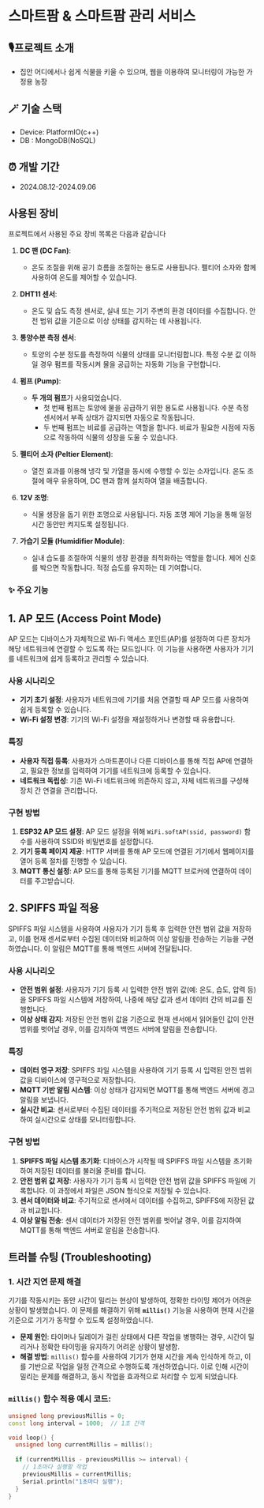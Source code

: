# 스마트팜 & 스마트팜 관리 서비스

## 🎙️프로젝트 소개

-    집안 어디에서나 쉽게 식물을 키울 수 있으며, 웹을 이용하여 모니터링이 가능한 가정용 농장

## 🪄 기술 스택

-    Device: PlatformIO(c++)
-    DB : MongoDB(NoSQL)

## ⏰ 개발 기간

-   2024.08.12-2024.09.06

## 사용된 장비

프로젝트에서 사용된 주요 장비 목록은 다음과 같습니다

1. **DC 팬 (DC Fan)**: 
   - 온도 조절을 위해 공기 흐름을 조절하는 용도로 사용됩니다. 펠티어 소자와 함께 사용하여 온도를 제어할 수 있습니다.
   
2. **DHT11 센서**: 
   - 온도 및 습도 측정 센서로, 실내 또는 기기 주변의 환경 데이터를 수집합니다. 안전 범위 값을 기준으로 이상 상태를 감지하는 데 사용됩니다.

3. **통양수분 측정 센서**: 
   - 토양의 수분 정도를 측정하여 식물의 상태를 모니터링합니다. 특정 수분 값 이하일 경우 펌프를 작동시켜 물을 공급하는 자동화 기능을 구현합니다.

4. **펌프 (Pump)**: 
   - **두 개의 펌프**가 사용되었습니다. 
     - 첫 번째 펌프는 토양에 물을 공급하기 위한 용도로 사용됩니다. 수분 측정 센서에서 부족 상태가 감지되면 자동으로 작동됩니다.
     - 두 번째 펌프는 비료를 공급하는 역할을 합니다. 비료가 필요한 시점에 자동으로 작동하여 식물의 성장을 도울 수 있습니다.

5. **펠티어 소자 (Peltier Element)**: 
   - 열전 효과를 이용해 냉각 및 가열을 동시에 수행할 수 있는 소자입니다. 온도 조절에 매우 유용하며, DC 팬과 함께 설치하여 열을 배출합니다.

6. **12V 조명**: 
   - 식물 생장을 돕기 위한 조명으로 사용됩니다. 자동 조명 제어 기능을 통해 일정 시간 동안만 켜지도록 설정됩니다.

7. **가습기 모듈 (Humidifier Module)**: 
   - 실내 습도를 조절하여 식물의 생장 환경을 최적화하는 역할을 합니다. 제어 신호를 박으면 작동합니다. 적정 습도를 유지하는 데 기여합니다.


### ✨ 주요 기능

## 1. AP 모드 (Access Point Mode)

AP 모드는 디바이스가 자체적으로 Wi-Fi 액세스 포인트(AP)를 설정하여 다른 장치가 해당 네트워크에 연결할 수 있도록 하는 모드입니다. 이 기능을 사용하면 사용자가 기기를 네트워크에 쉽게 등록하고 관리할 수 있습니다.

### 사용 시나리오
- **기기 초기 설정**: 사용자가 네트워크에 기기를 처음 연결할 때 AP 모드를 사용하여 쉽게 등록할 수 있습니다.
- **Wi-Fi 설정 변경**: 기기의 Wi-Fi 설정을 재설정하거나 변경할 때 유용합니다.

### 특징
- **사용자 직접 등록**: 사용자가 스마트폰이나 다른 디바이스를 통해 직접 AP에 연결하고, 필요한 정보를 입력하여 기기를 네트워크에 등록할 수 있습니다.
- **네트워크 독립성**: 기존 Wi-Fi 네트워크에 의존하지 않고, 자체 네트워크를 구성해 장치 간 연결을 관리합니다.

### 구현 방법
1. **ESP32 AP 모드 설정**: AP 모드 설정을 위해 `WiFi.softAP(ssid, password)` 함수를 사용하여 SSID와 비밀번호를 설정합니다.
2. **기기 등록 페이지 제공**: HTTP 서버를 통해 AP 모드에 연결된 기기에서 웹페이지를 열어 등록 절차를 진행할 수 있습니다.
3. **MQTT 통신 설정**: AP 모드를 통해 등록된 기기를 MQTT 브로커에 연결하여 데이터를 주고받습니다.

## 2. SPIFFS 파일 적용

SPIFFS 파일 시스템을 사용하여 사용자가 기기 등록 후 입력한 안전 범위 값을 저장하고, 이를 현재 센서로부터 수집된 데이터와 비교하여 이상 알림을 전송하는 기능을 구현하였습니다. 이 알림은 MQTT를 통해 백엔드 서버에 전달됩니다.

### 사용 시나리오
- **안전 범위 설정**: 사용자가 기기 등록 시 입력한 안전 범위 값(예: 온도, 습도, 압력 등)을 SPIFFS 파일 시스템에 저장하여, 나중에 해당 값과 센서 데이터 간의 비교를 진행합니다.
- **이상 상태 감지**: 저장된 안전 범위 값을 기준으로 현재 센서에서 읽어들인 값이 안전 범위를 벗어날 경우, 이를 감지하여 백엔드 서버에 알림을 전송합니다.

### 특징
- **데이터 영구 저장**: SPIFFS 파일 시스템을 사용하여 기기 등록 시 입력된 안전 범위 값을 디바이스에 영구적으로 저장합니다.
- **MQTT 기반 알림 시스템**: 이상 상태가 감지되면 MQTT를 통해 백엔드 서버에 경고 알림을 보냅니다.
- **실시간 비교**: 센서로부터 수집된 데이터를 주기적으로 저장된 안전 범위 값과 비교하여 실시간으로 상태를 모니터링합니다.

### 구현 방법
1. **SPIFFS 파일 시스템 초기화**: 디바이스가 시작될 때 SPIFFS 파일 시스템을 초기화하여 저장된 데이터를 불러올 준비를 합니다.
2. **안전 범위 값 저장**: 사용자가 기기 등록 시 입력한 안전 범위 값을 SPIFFS 파일에 기록합니다. 이 과정에서 파일은 JSON 형식으로 저장될 수 있습니다.
3. **센서 데이터와 비교**: 주기적으로 센서에서 데이터를 수집하고, SPIFFS에 저장된 값과 비교합니다.
4. **이상 알림 전송**: 센서 데이터가 저장된 안전 범위를 벗어날 경우, 이를 감지하여 MQTT를 통해 백엔드 서버로 알림을 전송합니다.


## 트러블 슈팅 (Troubleshooting)

### 1. 시간 지연 문제 해결
기기를 작동시키는 동안 시간이 밀리는 현상이 발생하여, 정확한 타이밍 제어가 어려운 상황이 발생했습니다. 이 문제를 해결하기 위해 **`millis()`** 기능을 사용하여 현재 시간을 기준으로 기기가 동작할 수 있도록 설정하였습니다.

- **문제 원인**: 타이머나 딜레이가 걸린 상태에서 다른 작업을 병행하는 경우, 시간이 밀리거나 정확한 타이밍을 유지하기 어려운 상황이 발생함.
- **해결 방법**: `millis()` 함수를 사용하여 기기가 현재 시간을 계속 인식하게 하고, 이를 기반으로 작업을 일정 간격으로 수행하도록 개선하였습니다. 이로 인해 시간이 밀리는 문제를 해결하고, 동시 작업을 효과적으로 처리할 수 있게 되었습니다.

### `millis()` 함수 적용 예시 코드:
```cpp
unsigned long previousMillis = 0;
const long interval = 1000;  // 1초 간격

void loop() {
  unsigned long currentMillis = millis();
  
  if (currentMillis - previousMillis >= interval) {
    // 1초마다 실행할 작업
    previousMillis = currentMillis;
    Serial.println("1초마다 실행");
  }
}




